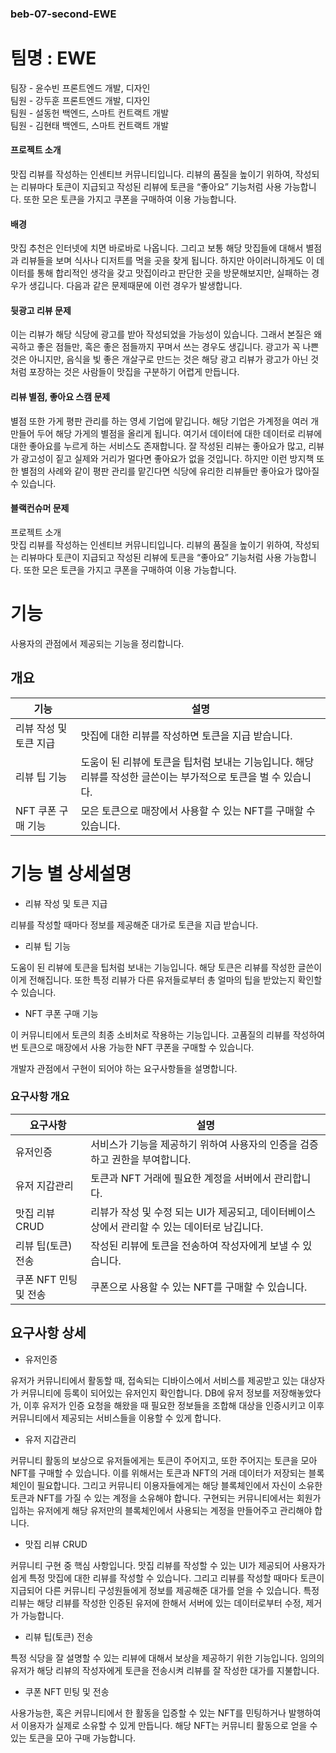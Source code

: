### beb-07-second-EWE

# 팀명 : EWE

팀장 - 윤수빈 프론트엔드 개발, 디자인<br>
팀원 - 강두훈 프론트엔드 개발, 디자인<br>
팀원 - 설동헌 백엔드, 스마트 컨트랙트 개발<br>
팀원 - 김현태 백엔드, 스마트 컨트랙트 개발<br>


#### 프로젝트 소개
맛집 리뷰를 작성하는 인센티브 커뮤니티입니다. 리뷰의 품질을 높이기 위하여, 작성되는 리뷰마다 토큰이 지급되고 작성된 리뷰에 토큰을 “좋아요” 기능처럼 사용 가능합니다. 
또한 모은 토큰을 가지고 쿠폰을 구매하여 이용 가능합니다.

#### 배경
맛집 추천은 인터넷에 치면 바로바로 나옵니다. 그리고 보통 해당 맛집들에 대해서 별점과 리뷰들을 보며 식사나 디저트를 먹을 곳을 찾게 됩니다. 하지만 아이러니하게도 이 데이터를 통해 합리적인 생각을 갖고 맛집이라고 판단한 곳을 방문해보지만, 실패하는 경우가 생깁니다. 다음과 같은 문제때문에 이런 경우가 발생합니다.

#### 뒷광고 리뷰 문제
이는 리뷰가 해당 식당에 광고를 받아 작성되었을 가능성이 있습니다. 그래서 본질은 왜곡하고 좋은 점들만, 혹은 좋은 점들까지 꾸며서 쓰는 경우도 생깁니다. 광고가 꼭 나쁜것은 아니지만, 음식을 빛 좋은 개살구로 만드는 것은 해당 광고 리뷰가 광고가 아닌 것처럼 포장하는 것은 사람들이 맛집을 구분하기 어렵게 만듭니다. 

#### 리뷰 별점, 좋아요 스캠 문제
별점 또한 가게 평판 관리를 하는 영세 기업에 맡깁니다. 해당 기업은 가계정을 여러 개 만들어 두어 해당 가게의 별점을 올리게 됩니다. 여기서 데이터에 대한 데이터로 리뷰에 대한 좋아요를 누르게 하는 서비스도 존재합니다. 잘 작성된 리뷰는 좋아요가 많고, 리뷰가 광고성이 짙고 실제와 거리가 멀다면 좋아요가 없을 것입니다. 하지만 이런 방지책 또한 별점의 사례와 같이 평판 관리를 맡긴다면 식당에 유리한 리뷰들만 좋아요가 많아질 수 있습니다.

#### 블랙컨슈머 문제
프로젝트 소개<br>
맛집 리뷰를 작성하는 인센티브 커뮤니티입니다. 리뷰의 품질을 높이기 위하여, 작성되는 리뷰마다 토큰이 지급되고 작성된 리뷰에 토큰을 “좋아요” 기능처럼 사용 가능합니다. 
또한 모은 토큰을 가지고 쿠폰을 구매하여 이용 가능합니다.

# 기능

사용자의 관점에서 제공되는 기능을 정리합니다.

## 개요

| 기능 | 설명 |
| --- | --- |
| 리뷰 작성 및 토큰 지급 | 맛집에 대한 리뷰를 작성하면 토큰을 지급 받습니다. |
| 리뷰 팁 기능 | 도움이 된 리뷰에 토큰을 팁처럼 보내는 기능입니다. 해당 리뷰를 작성한 글쓴이는 부가적으로 토큰을 벌 수 있습니다. |
| NFT 쿠폰 구매 기능 | 모은 토큰으로 매장에서 사용할 수 있는 NFT를 구매할 수 있습니다. |

# 기능 별 상세설명

- 리뷰 작성 및 토큰 지급

리뷰를 작성할 때마다 정보를 제공해준 대가로 토큰을 지급 받습니다.

- 리뷰 팁 기능

도움이 된 리뷰에 토큰을 팁처럼 보내는 기능입니다. 해당 토큰은 리뷰를 작성한 글쓴이이게 전해집니다.  또한 특정 리뷰가 다른 유저들로부터 총 얼마의 팁을 받았는지 확인할 수 있습니다. 

- NFT 쿠폰 구매 기능

이 커뮤니티에서 토큰의 최종 소비처로 작용하는 기능입니다. 고품질의 리뷰를 작성하여 번 토큰으로 매장에서 사용 가능한 NFT 쿠폰을 구매할 수 있습니다.


개발자 관점에서 구현이 되어야 하는 요구사항들을 설명합니다.

### 요구사항 개요

| 요구사항 | 설명 |
| --- | --- |
| 유저인증 | 서비스가 기능을 제공하기 위하여 사용자의 인증을 검증하고 권한을 부여합니다. |
| 유저 지갑관리 | 토큰과 NFT 거래에 필요한 계정을 서버에서 관리합니다. |
| 맛집 리뷰 CRUD | 리뷰가 작성 및 수정 되는 UI가 제공되고, 데이터베이스 상에서 관리할 수 있는 데이터로 남깁니다. |
| 리뷰 팁(토큰) 전송 | 작성된 리뷰에 토큰을 전송하여 작성자에게 보낼 수 있습니다. |
| 쿠폰 NFT 민팅 및 전송 | 쿠폰으로 사용할 수 있는 NFT를 구매할 수 있습니다. |


## 요구사항 상세



- 유저인증

유저가 커뮤니티에서 활동할 때, 접속되는 디바이스에서 서비스를 제공받고 있는 대상자가 커뮤니티에 등록이 되어있는 유저인지 확인합니다.  DB에 유저 정보를 저장해놓았다가, 이후 유저가 인증 요청을 해왔을 때 필요한 정보들을 조합해 대상을 인증시키고 이후 커뮤니티에서 제공되는 서비스들을 이용할 수 있게 합니다.

- 유저 지갑관리

커뮤니티 활동의 보상으로 유저들에게는 토큰이 주어지고, 또한 주어지는 토큰을 모아 NFT를 구매할 수 있습니다. 이를 위해서는 토큰과 NFT의 거래 데이터가 저장되는 블록체인이 필요합니다. 그리고 커뮤니티 이용자들에게는 해당 블록체인에서 자신이 소유한 토큰과 NFT를 가질 수 있는 계정을 소유해야 합니다. 구현되는 커뮤니티에서는 회원가입하는 유저에게 해당 유저만의 블록체인에서 사용되는 계정을 만들어주고 관리해야 합니다.

- 맛집 리뷰 CRUD

커뮤니티 구현 중 핵심 사항입니다. 맛집 리뷰를 작성할 수 있는 UI가 제공되어 사용자가 쉽게 특정 맛집에 대한 리뷰를 작성할 수 있습니다. 그리고 리뷰를 작성할 때마다 토큰이 지급되어 다른 커뮤니티 구성원들에게 정보를 제공해준 대가를 얻을 수 있습니다. 특정 리뷰는 해당 리뷰를 작성한 인증된 유저에 한해서 서버에 있는 데이터로부터 수정, 제거가 가능합니다.

- 리뷰 팁(토큰) 전송

특정 식당을 잘 설명할 수 있는 리뷰에 대해서 보상을 제공하기 위한 기능입니다. 임의의 유저가 해당 리뷰의 작성자에게 토큰을 전송시켜 리뷰를 잘 작성한 대가를 지불합니다.

- 쿠폰 NFT 민팅 및 전송

사용가능한, 혹은 커뮤니티에서 한 활동을 입증할 수 있는 NFT를 민팅하거나 발행하여서 이용자가 실제로 소유할 수 있게 만듭니다. 해당 NFT는 커뮤니티 활동으로 얻을 수 있는 토큰을 모아 구매 가능합니다.
